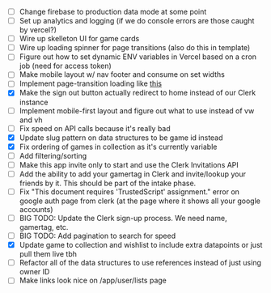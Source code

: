 - [ ] Change firebase to production data mode at some point
- [ ] Set up analytics and logging (if we do console errors are those caught by vercel?)
- [ ] Wire up skelleton UI for game cards
- [ ] Wire up loading spinner for page transitions (also do this in template)
- [ ] Figure out how to set dynamic ENV variables in Vercel based on a cron job (need for access token)
- [ ] Make mobile layout w/ nav footer and consume on set widths
- [ ] Implement page-transition loading like
      [this](https://medium.com/@remoteupskill/how-to-manage-loading-elegantly-in-your-next-js-application-5debbfb4cace)
- [x] Make the sign out button actually redirect to home instead of our Clerk instance
- [ ] Implement mobile-first layout and figure out what to use instead of vw and vh
- [ ] Fix speed on API calls because it's really bad
- [x] Update slug pattern on data structures to be game id instead
- [x] Fix ordering of games in collection as it's currently variable
- [ ] Add filtering/sorting
- [ ] Make this app invite only to start and use the Clerk Invitations API
- [ ] Add the ability to add your gamertag in Clerk and invite/lookup your friends by it. This should be part of the
      intake phase.
- [ ] Fix "This document requires 'TrustedScript' assignment." error on google auth page from clerk (at the page where
      it shows all your google accounts)
- [ ] BIG TODO: Update the Clerk sign-up process. We need name, gamertag, etc.
- [ ] BIG TODO: Add pagination to search for speed
- [x] Update game to collection and wishlist to include extra datapoints or just pull them live tbh
- [ ] Refactor all of the data structures to use references instead of just using owner ID
- [ ] Make links look nice on /app/user/lists page

